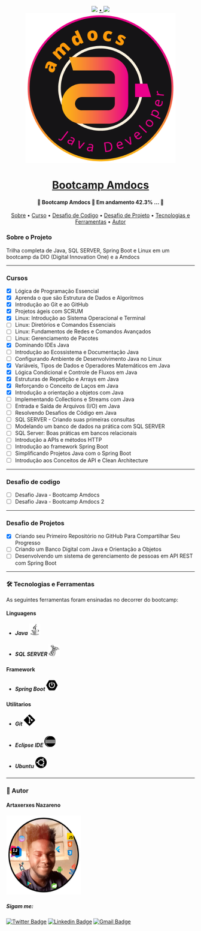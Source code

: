 <div align="center">
<p>
    <img src="https://img.shields.io/badge/feito%20por-Artaxerxes Nazareno-blue"/>
    <a href="https://twitter.com/Artaxerxes0001">
    • 
    <img src="https://img.shields.io/twitter/follow/Artaxerxes0001?style=social">
    </a><br>
    <a href="https://web.dio.me/track/amdocs-java-developer" target="_blank">
        <img alt="logo amdocs" src="/image/logo-amdocs.png" height="400" >
    </a>
    <h1><a href="https://web.dio.me/track/amdocs-java-developer"> Bootcamp Amdocs </a> </h1>
</p>
<h4> 
	🚧  Bootcamp Amdocs 🚀 Em andamento 42.3%  ... 🚧
</h4>

<p>
 <a href="#sobre">Sobre</a> •
 <a href="#curso">Curso</a> •
 <a href="#desafio-codigo">Desafio de Codigo</a> •
 <a href="#desafio-projeto">Desafio de Projeto</a> •
  <a href="#tecnologias">Tecnologias e Ferramentas</a> •
 <a href="#autor">Autor</a> 

</p>
</div>

<h3><a name="sobre">Sobre o Projeto </a></h3>


<p>Trilha completa de Java, SQL SERVER, Spring Boot e Linux em um bootcamp da DIO (Digital Innovation One) e a Amdocs</p>

---
<h3><a name="cursos">Cursos</a></h3>

- [x] Lógica de Programação Essencial
- [x] Aprenda o que são Estrutura de Dados e Algoritmos
- [x] Introdução ao Git e ao GitHub
- [x] Projetos ágeis com SCRUM
- [x] Linux: Introdução ao Sistema Operacional e Terminal
- [ ] Linux: Diretórios e Comandos Essenciais
- [ ] Linux: Fundamentos de Redes e Comandos Avançados
- [ ] Linux: Gerenciamento de Pacotes
- [x] Dominando IDEs Java
- [ ] Introdução ao Ecossistema e Documentação Java
- [ ] Configurando Ambiente de Desenvolvimento Java no Linux
- [x] Variáveis, Tipos de Dados e Operadores Matemáticos em Java
- [x] Lógica Condicional e Controle de Fluxos em Java
- [x] Estruturas de Repetição e Arrays em Java
- [x] Reforçando o Conceito de Laços em Java
- [x] Introdução a orientação a objetos com Java
- [ ] Implementando Collections e Streams com Java
- [ ] Entrada e Saída de Arquivos (I/O) em Java
- [ ] Resolvendo Desafios de Código em Java
- [ ] SQL SERVER - Criando suas primeiras consultas
- [ ] Modelando um banco de dados na prática com SQL SERVER
- [ ] SQL Server: Boas práticas em bancos relacionais
- [ ] Introdução a APIs e métodos HTTP
- [ ] Introdução ao framework Spring Boot
- [ ] Simplificando Projetos Java com o Spring Boot
- [ ] Introdução aos Conceitos de API e Clean Architecture
---
<h3><a name="desafio-codigo">Desafio de codigo</a></h3>

- [ ] Desafio Java - Bootcamp Amdocs
- [ ] Desafio Java - Bootcamp Amdocs 2

---

<h3><a name="desafio-projeto">Desafio de Projetos</a></h3>

- [x] Criando seu Primeiro Repositório no GitHub Para Compartilhar Seu Progresso
- [ ] Criando um Banco Digital com Java e Orientação a Objetos
- [ ] Desenvolvendo um sistema de gerenciamento de pessoas em API REST com Spring Boot

---

<h3><a name="tecnologias">🛠 Tecnologias e Ferramentas</a></h3>
As seguintes ferramentas foram ensinadas no decorrer do bootcamp:
 
#### Linguagens
- ##### Java <img src="/image/tecnologias/java.svg" width="30">  
- ##### SQL SERVER <img src="/image/tecnologias/microsoftsqlserver.svg" width="30"> 

#### Framework
- ##### Spring Boot <img src="/image/tecnologias/springboot.svg" width="30"> 

#### Utilitarios
- ##### Git <img src="/image/tecnologias/git.svg" width="30"> 
- ##### Eclipse IDE <img src="/image/tecnologias/eclipseide.svg" width="30"> 
- ##### Ubuntu <img src="/image/tecnologias/ubuntu.svg" width="30"> 
---

<h3><a name="autor">🦸 Autor</a></h3>

#### Artaxerxes Nazareno
<img src="/image/eu.png" width="200">

##### Sigam me:
[![Twitter Badge](https://img.shields.io/badge/-@artaxerxes0001-1ca0f1?style=flat-square&labelColor=1ca0f1&logo=twitter&logoColor=white&link=https://twitter.com/tgmarinho)](https://twitter.com/Artaxerxes0001)  [![Linkedin Badge](https://img.shields.io/badge/-Artaxerxes_Nazareno-blue?style=flat-square&logo=Linkedin&logoColor=white&link=https://www.linkedin.com/in/artaxerxes-nazare/)](https://www.linkedin.com/in/artaxerxes-nazare/) [![Gmail Badge](https://img.shields.io/badge/-artaxerxesnazare@gmail.com-c14438?style=flat-square&logo=Gmail&logoColor=white&link=mailto:artaxerxesnazare@gmail.comm)](mailto:artaxerxesnazare@gmail.com)
